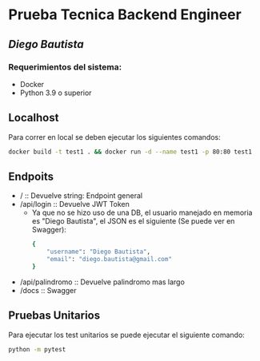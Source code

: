 # Prueba Tecnica Backend Engineer
## _Diego Bautista_

### Requerimientos del sistema:

- Docker
- Python 3.9 o superior


## Localhost

Para correr en local se deben ejecutar los siguientes comandos:

```sh
docker build -t test1 . && docker run -d --name test1 -p 80:80 test1
```

## Endpoits

- / :: Devuelve string: Endpoint general 
- /api/login :: Devuelve JWT Token
    - Ya que no se hizo uso de una DB, el usuario manejado en memoria es "Diego Bautista", el JSON es el siguiente (Se puede ver en Swagger):
        ```sh
        {
            "username": "Diego Bautista",
            "email": "diego.bautista@gmail.com"
        }
        ```
- /api/palindromo :: Devuelve palindromo mas largo
- /docs :: Swagger

## Pruebas Unitarios

Para ejecutar los test unitarios se puede ejecutar el siguiente comando:

```sh
python -m pytest
```

